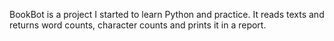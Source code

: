 BookBot is a project I started to learn Python and practice. It reads texts and returns word counts, character counts and prints it in a report.
